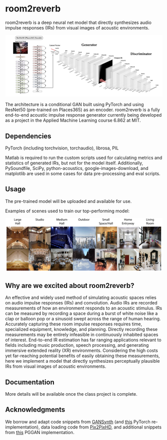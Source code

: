 # room2reverb


room2reverb is a deep neural net model that directly synthesizes audio impulse responses (IRs) from visual images of acoustic environments.

![room2reverb architecture](readme/r2rarch.png)

The architecture is a conditional GAN built using PyTorch and using ResNet50 (pre-trained on Places365) as an encoder. room2reverb is a fully end-to-end acoustic impulse response generator currently being developed as a project in the Applied Machine Learning course 6.862 at MIT.

## Dependencies

PyTorch (including torchvision, torchaudio), librosa, PIL

Matlab is required to run the custom scripts used for calculating metrics and statistics of generated IRs, but not for the model itself. Additionally, PySoundfile, SciPy, python-acoustics, google-images-download, and matplotlib are used in some cases for data pre-processing and eval scripts.

## Usage

The pre-trained model will be uploaded and available for use.

Examples of scenes used to train our top-performing model:


![input samples](readme/inputs.png)

## Why are we excited about room2reverb?

An effective and widely used method of simulating acoustic spaces relies on audio impulse responses (IRs) and convolution. Audio IRs are recorded measurements of how an environment responds to an acoustic stimulus. IRs can be measured by recording a space during a burst of white noise like a clap or balloon pop or a sinusoid swept across the range of human hearing. Accurately capturing these room impulse responses requires time, specialized equipment, knowledge, and planning. Directly recording these measurements may be entirely infeasible in continuously inhabited spaces of interest. End-to-end IR estimation has far ranging applications relevant to fields including music production, speech processing, and generating immersive extended reality (XR) environments. Considering the high costs yet far-reaching potential benefits of easily obtaining these measurements, here we implement a model that directly synthesizes perceptually plausible IRs from visual images of acoustic environments.

## Documentation

More details will be available once the class project is complete.

## Acknowledgments

We borrow and adapt code snippets from [GANSynth](https://github.com/magenta/magenta/tree/master/magenta/models/gansynth) (and [this](https://github.com/ss12f32v/GANsynth-pytorch) PyTorch re-implementation), data loading code from [Pix2PixHD](https://github.com/NVIDIA/pix2pixHD), and additional snippets from [this](https://github.com/shanexn/pytorch-pggan) PGGAN implementation.